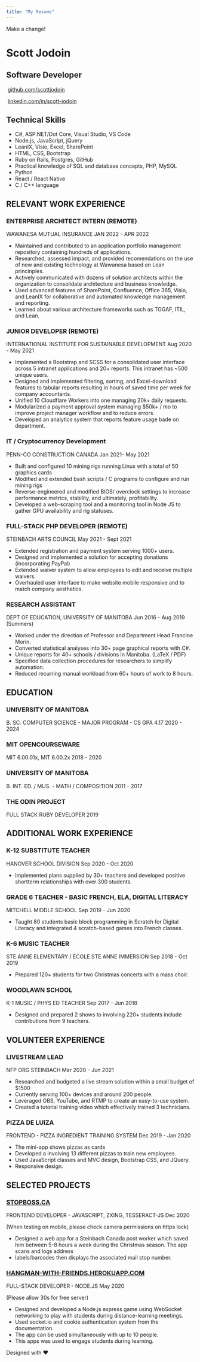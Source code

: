 ```yaml
---
title: "My Resume"
---
```

Make a change! 

# Scott Jodoin

## Software Developer

 [github.com/scottjodoin](https://github.com/scottjodoin)

 [linkedin.com/in/scott-jodoin](https://linkedin.com/in/scott-jodoin/)

## Technical Skills

*   C#, ASP.NET/Dot Core, Visual Studio, VS Code
*   Node.js, JavaScript, jQuery
*   LeanIX, Visio, Excel, SharePoint
*   HTML, CSS, Bootstrap
*   Ruby on Rails, Postgres, GitHub
*   Practical knowledge of SQL and database concepts, PHP, MySQL
*   Python
*   React / React Native
*   C / C++ language

## RELEVANT WORK EXPERIENCE

### ENTERPRISE ARCHITECT INTERN (REMOTE)
WAWANESA MUTUAL INSURANCE JAN 2022 - APR 2022

* Maintained and contributed to an application portfolio management repository containing hundreds of applications.
* Researched, assessed impact, and provided recomendations on the use of new and existing technology at Wawanesa based on Lean princinples.
* Actively communicated with dozens of solution architects within the organization to consolidate architecture and business knowledge.
* Used advanced features of SharePoint, Confluence, Office 365, Visio, and LeanIX for collaborative and automated knowledge management and reporting.
* Learned about various architecture frameworks such as TOGAF, ITIL, and Lean.

### JUNIOR DEVELOPER (REMOTE)  
INTERNATIONAL INSTITUTE FOR SUSTAINABLE DEVELOPMENT Aug 2020 - May 2021

*   Implemented a Bootstrap and SCSS for a consolidated user interface across 5 intranet applications and 20+ reports. This intranet has ~500 unique users.
*   Designed and implemented filtering, sorting, and Excel-download features to tabular reports resulting in hours of saved time per week for company accountants.
*   Unified 10 Cloudflare Workers into one managing 20k+ daily requests.
*   Modularized a payment approval system managing $50k+ / mo to improve project manager workflow and to reduce errors.
*   Developed an analytics system that reports feature usage bade on department.

### IT / Cryptocurrency Development  
PENN-CO CONSTRUCTION CANADA Jan 2021- May 2021

*   Built and configured 10 mining rigs running Linux with a total of 50 graphics cards
*   Modified and extended bash scripts / C programs to configure and run mining rigs
*   Reverse-engineered and modified BIOS/ overclock settings to increase performance metrics, stability, and ultimately, profitability.
*   Developed a web-scraping tool and a monitoring tool in Node JS to gather GPU availability and rig statuses.

### FULL-STACK PHP DEVELOPER (REMOTE)  
STEINBACH ARTS COUNCIL May 2021 - Sept 2021

*   Extended registration and payment system serving 1000+ users.
*   Designed and implemented a solution for accepting donations (incorporating PayPal)
*   Extended waiver system to allow employees to edit and receive multiple waivers.
*   Overhauled user interface to make website mobile responsive and to match company aesthetics.

### RESEARCH ASSISTANT  
DEPT OF EDUCATION, UNIVERSITY OF MANITOBA Jun 2016 - Aug 2019 (Summers)

*   Worked under the direction of Professor and Department Head Francine Morin.
*   Converted statistical analyses into 30+ page graphical reports with C#.
*   Unique reports for 40+ schools / divisions in Manitoba. (LaTeX / PDF)
*   Specified data collection procedures for researchers to simplify automation.
*   Reduced recurring manual workload from 60+ hours of work to 8 hours.

## EDUCATION

### UNIVERSITY OF MANITOBA  
B. SC. COMPUTER SCIENCE - MAJOR PROGRAM - CS GPA 4.17 2020 - 2024

### MIT OPENCOURSEWARE  
MIT 6.00.01x, MIT 6.00.2x 2018 - 2020

### UNIVERSITY OF MANITOBA  
B. INT. ED. / MUS. - MATH / COMPOSITION 2011 - 2017

### THE ODIN PROJECT  
FULL STACK RUBY DEVELOPER 2019

## ADDITIONAL WORK EXPERIENCE

### K-12 SUBSTITUTE TEACHER  
HANOVER SCHOOL DIVISION Sep 2020 - Oct 2020

*   Implemented plans supplied by 30+ teachers and developed positive shortterm relationships with over 300 students.

### GRADE 6 TEACHER - BASIC FRENCH, ELA, DIGITAL LITERACY  
MITCHELL MIDDLE SCHOOL Sep 2019 - Jun 2020

*   Taught 80 students basic block programming in Scratch for Digital Literacy and integrated 4 scratch-based games into French classes.

### K-6 MUSIC TEACHER  
STE ANNE ELEMENTARY / ÉCOLE STE ANNE IMMERSION Sep 2018 - Oct 2019

*   Prepared 120+ students for two Christmas concerts with a mass choir.

### WOODLAWN SCHOOL  
K-1 MUSIC / PHYS ED TEACHER Sep 2017 - Jun 2018

*   Designed and prepared 2 shows to involving 220+ students include contributions from 9 teachers.

## VOLUNTEER EXPERIENCE

### LIVESTREAM LEAD  
NFP ORG STEINBACH Mar 2020 - Jun 2021

*   Researched and budgeted a live stream solution within a small budget of $1500
*   Currently serving 100+ devices and around 200 people.
*   Leveraged OBS, YouTube, and RTMP to create an easy-to-use system.
*   Created a tutorial training video which effectively trained 3 technicians.

### PIZZA DE LUIZA  
FRONTEND - PIZZA INGREDIENT TRAINING SYSTEM Dec 2019 - Jan 2020

*   The mini-app shows pizzas as cards
*   Developed a involving 13 different pizzas to train new employees.
*   Used JavaScript classes and MVC design, Bootstrap CSS, and JQuery.
*   Responsive design.

## SELECTED PROJECTS

### [STOPBOSS.CA](https://scottjodoin.github.io/stopboss/)  
FRONTEND DEVELOPER - JAVASCRIPT, ZXING, TESSERACT-JS Dec 2020

(When testing on mobile, please check camera permissions on https lock)

*   Designed a web app for a Steinbach Canada post worker which saved him between 5-8 hours a week during the Christmas season. The app scans and logs address
*   labels/barcodes then displays the associated mail stop number.

### [HANGMAN-WITH-FRIENDS.HEROKUAPP.COM](https://hangman-with-friends.herokuapp.com)  
FULL-STACK DEVELOPER - NODE.JS May 2020

(Please allow 30s for free server)

*   Designed and developed a Node.js express game using WebSocket networking to play with students during distance-learning meetings.
*   Used socket.io and cookie authentication system from the documentation.
*   The app can be used simultaneously with up to 10 people.
*   This apps was used to engage students during learning.


Designed with ❤